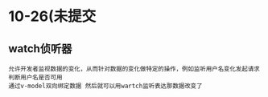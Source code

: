 # 10-26(未提交

## watch侦听器
    允许开发者监视数据的变化，从而针对数据的变化做特定的操作，例如监听用户名变化发起请求判断用户名是否可用
    通过v-model双向绑定数据 然后就可以用wartch监听表达那数据改变了